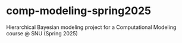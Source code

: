 # comp-modeling-spring2025
Hierarchical Bayesian modeling project for a Computational Modeling course @ SNU (Spring 2025) 
